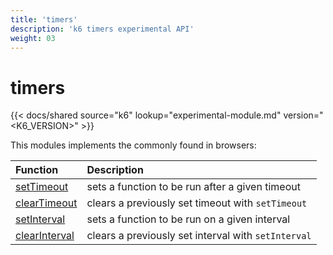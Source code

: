 ```yaml
---
title: 'timers'
description: 'k6 timers experimental API'
weight: 03
---
```


# timers

{{< docs/shared source="k6" lookup="experimental-module.md" version="<K6_VERSION>" >}}

This modules implements the commonly found in browsers:

| Function                                                                      | Description                                         |
| :---------------------------------------------------------------------------- | :-------------------------------------------------- |
| [setTimeout](https://developer.mozilla.org/en-US/docs/Web/API/setTimeout)     | sets a function to be run after a given timeout     |
| [clearTimeout](https://developer.mozilla.org/en-US/docs/Web/API/clearTimeout) | clears a previously set timeout with `setTimeout`   |
| [setInterval](https://developer.mozilla.org/en-US/docs/Web/API/setInterval)   | sets a function to be run on a given interval       |
| [clearInterval](https://developer.mozilla.org/en-US/docs/Web/API/setInterval) | clears a previously set interval with `setInterval` |
